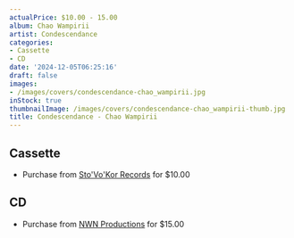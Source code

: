 ```yaml
---
actualPrice: $10.00 - 15.00
album: Chao Wampirii
artist: Condescendance
categories:
- Cassette
- CD
date: '2024-12-05T06:25:16'
draft: false
images:
- /images/covers/condescendance-chao_wampirii.jpg
inStock: true
thumbnailImage: /images/covers/condescendance-chao_wampirii-thumb.jpg
title: Condescendance - Chao Wampirii
---
```


## Cassette
* Purchase from [Sto'Vo'Kor Records](https://stovokor-records.com/products/condescendance-chao-wampirii) for $10.00
## CD
* Purchase from [NWN Productions](http://shop.nwnprod.com/index.php?route=product/product&path=93&product_id=19719&sort=pd.name&order=ASC) for $15.00
